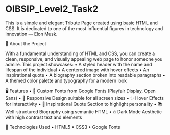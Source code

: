 # OIBSIP_Level2_Task2

This is a simple and elegant Tribute Page created using basic HTML and CSS. It is dedicated to one of the most influential figures in technology and innovation — Elon Musk.

📄 About the Project

With a fundamental understanding of HTML and CSS, you can create a clean, responsive, and visually appealing web page to honor someone you admire. This project showcases:
	•	A styled header with the name and lifespan of the individual
	•	A centered image with hover effects
	•	An inspirational quote
	•	A biography section broken into readable paragraphs
	•	A themed color palette and typography for a modern look

🖥️ Features
	•	🎨 Custom Fonts from Google Fonts (Playfair Display, Open Sans)
	•	📱 Responsive Design suitable for all screen sizes
	•	✨ Hover Effects for interactivity
	•	💬 Inspirational Quote Section to highlight personality
	•	📚 Well-structured Biography using semantic HTML
	•	🔥 Dark Mode Aesthetic with high contrast text and elements

🧰 Technologies Used
	•	HTML5
	•	CSS3
	•	Google Fonts
